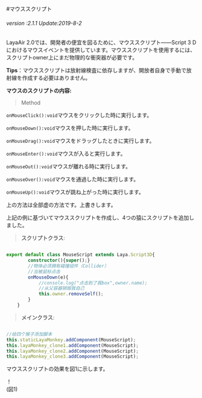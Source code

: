 #マウススクリプト

###### *version :2.1.1   Update:2019-8-2*

LayaAir 2.0では、開発者の便宜を図るために、マウススクリプト――Script 3 Dにおけるマウスイベントを提供しています。マウススクリプトを使用するには、スクリプトowner上にまだ物理的な衝突器が必要です。

**Tips**：マウススクリプトは放射線検査に依存しますが、開放者自身で手動で放射線を作成する必要はありません。

**マウスのスクリプトの内容:**

>Method

`onMouseClick():void`マウスをクリックした時に実行します。

`onMouseDown():void`マウスを押した時に実行します。

`onMouseDrag():void`マウスをドラッグしたときに実行します。

`onMouseEnter():void`マウスが入ると実行します。

`onMouseOut():void`マウスが離れる時に実行します。

`onMouseOver():void`マウスを通過した時に実行します。

`onMouseUp():void`マウスが跳ね上がった時に実行します。

上の方法は全部虚の方法です。上書きします。

上記の例に基づいてマウススクリプトを作成し、4つの猿にスクリプトを追加しました。

>**スクリプトクラス**:


```typescript

export default class MouseScript extends Laya.Script3D{
		constructor(){super();}
		//物体必须拥有碰撞组件（Collider）
		//当被鼠标点击
		onMouseDown(e){
			//console.log("点击到了我box",owner.name);
			//从父容器销毁我自己
			this.owner.removeSelf();
		}
	}
```


>**メインクラス**:


```typescript

//给四个猴子添加脚本
this.staticLayaMonkey.addComponent(MouseScript);
this.layaMonkey_clone1.addComponent(MouseScript);
this.layaMonkey_clone2.addComponent(MouseScript);
this.layaMonkey_clone3.addComponent(MouseScript);
```


マウススクリプトの効果を図1に示します。

！[](img/1.gif)<br/>(図1)
